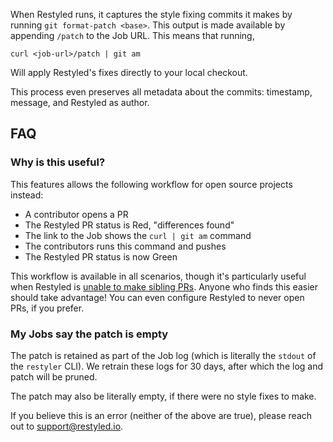 When Restyled runs, it captures the style fixing commits it makes by running `git format-patch <base>`. This output is made available by appending `/patch` to the Job URL. This means that running,

```console
curl <job-url>/patch | git am
```

Will apply Restyled's fixes directly to your local checkout.

This process even preserves all metadata about the commits: timestamp, message, and Restyled as author.

## FAQ

### Why is this useful?

This features allows the following workflow for open source projects instead:

- A contributor opens a PR
- The Restyled PR status is Red, "differences found"
- The link to the Job shows the `curl | git am` command
- The contributors runs this command and pushes
- The Restyled PR status is now Green

This workflow is available in all scenarios, though it's particularly useful when Restyled is [unable to make sibling PRs](https://github.com/restyled-io/restyled.io/wiki/Common-Errors:-Restyle-PR-not-created#the-original-pr-is-from-a-fork). Anyone who finds this easier should take advantage! You can even configure Restyled to never open PRs, if you prefer.

### My Jobs say the patch is empty

The patch is retained as part of the Job log (which is literally the `stdout` of the `restyler` CLI). We retrain these logs for 30 days, after which the log and patch will be pruned.

The patch may also be literally empty, if there were no style fixes to make.

If you believe this is an error (neither of the above are true), please reach out to support@restyled.io.